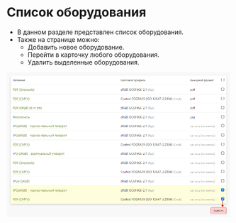 # Список оборудования
* В данном разделе представлен список оборудования.
* Также на странице можно:
    + Добавить новое оборудование.
    + Перейти в карточку любого оборудования.
    + Удалить выделенные оборудования.

![](../_media/print/print24.png ':size=70%')